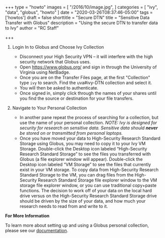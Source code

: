 +++
type = "howto"
images = [
  "/2016/10/image.jpg",
]
categories = [
  "ivy",
  "data",
  "globus",
  "howto"
]
date = "2020-03-26T08:37:46-05:00"
tags = ['howtos']
draft = false
shorttitle = "Secure DTN"
title = "Sensitive Data Transfer with Globus"
description = "Using the secure DTN to transfer data to Ivy"
author = "RC Staff"

+++


1. Login In to Globus and Choose Ivy Collection 

   * Disconnect your High Security VPN – it will interfere with the high security network that Globus uses.
   * Open https://www.globus.org/ and sign in through the University of Virginia using NetBadge.
   * Once you are on the Transfer Files page, at the first "Collection" type `ivy` to search.  Find the uva#ivy-DTN collection and select it.
   * You will then be asked to authenticate.
   * Once signed in, simply click through the names of your shares until you find the source or destination for your file transfers.


2. Navigate to Your Personal Collection

   * In another pane repeat the process of searching for a collection, but use the name of your personal collection.
  _NOTE: Ivy is designed for security for research on sensitive data. Sensitive data should **never** be stored on or transmitted from personal laptops._
   * Once you have moved your data to High-Security Research Standard Storage using Globus, you may need to copy it to your Ivy VM Storage. Double-click the Desktop icon labeled “High-Security Research Standard Storage” to see the files you transferred with Globus (a file explorer window will appear). Double-click the Desktop icon labeled “VM Storage” to see the files that currently exist in your VM storage. To copy data from High-Security Research Standard Storage to the VM, you can drag files from the High-Security Research Standard Storage file explorer window to the VM storage file explorer window, or you can use traditional copy+paste functions. The decision to work off of your data on the local hard drive versus on the High-Security Research Standard Storage drive should be driven by the size of your data, and how much your research needs to read from and write to it.


**For More Information**

To learn more about setting up and using a Globus personal collection, please see our [documentation](/userinfo/globus).



